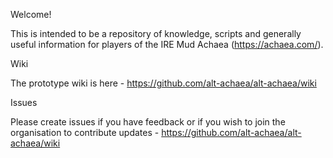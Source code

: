 Welcome!

This is intended to be a repository of knowledge, scripts and generally
useful information for players of the IRE Mud Achaea (https://achaea.com/).

Wiki

The prototype wiki is here - https://github.com/alt-achaea/alt-achaea/wiki

Issues

Please create issues if you have feedback or if you wish to join the
organisation to contribute updates - https://github.com/alt-achaea/alt-achaea/wiki



